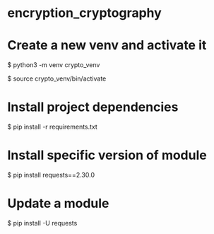 # encryption_cryptography

# Create a new venv and activate it
$ python3 -m venv crypto_venv

$ source crypto_venv/bin/activate

# Install project dependencies
$ pip install -r requirements.txt

# Install specific version of module
$ pip install requests==2.30.0

# Update a module
$ pip install -U requests
